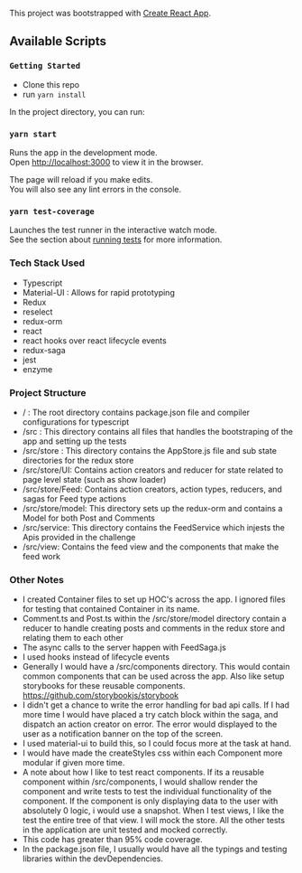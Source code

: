 This project was bootstrapped with [Create React App](https://github.com/facebook/create-react-app).

## Available Scripts

### `Getting Started`

- Clone this repo
- run `yarn install`

In the project directory, you can run:

### `yarn start`

Runs the app in the development mode.<br />
Open [http://localhost:3000](http://localhost:3000) to view it in the browser.

The page will reload if you make edits.<br />
You will also see any lint errors in the console.

### `yarn test-coverage`

Launches the test runner in the interactive watch mode.<br />
See the section about [running tests](https://facebook.github.io/create-react-app/docs/running-tests) for more information.

### Tech Stack Used
- Typescript
- Material-UI : Allows for rapid prototyping
- Redux
- reselect
- redux-orm
- react
- react hooks over react lifecycle events
- redux-saga
- jest
- enzyme 

### Project Structure
- / : The root directory contains package.json file and compiler configurations for typescript
- /src : This directory contains all files that handles the bootstraping of the app and setting up the tests
- /src/store : This directory contains the AppStore.js file and sub state directories for the redux store
- /src/store/UI: Contains action creators and reducer for state related to page level state (such as show loader)
- /src/store/Feed: Contains action creators, action types, reducers, and sagas for Feed type actions
- /src/store/model: This directory sets up the redux-orm and contains a Model for both Post and Comments
- /src/service: This directory contains the FeedService which injests the Apis provided in the challenge
- /src/view: Contains the feed view and the components that make the feed work

### Other Notes
- I created Container files to set up HOC's across the app. I ignored files for testing that contained Container in its name.
- Comment.ts and Post.ts within the /src/store/model directory contain a reducer to handle creating posts and comments in the redux store and relating them to each other
- The async calls to the server happen with FeedSaga.js
- I used hooks instead of lifecycle events
- Generally I would have a /src/components directory. This would contain common components that can be used across the app. Also like setup storybooks for these reusable components. https://github.com/storybookjs/storybook
- I didn't get a chance to write the error handling for bad api calls. If I had more time I would have placed a try catch block within the saga, and dispatch an action creator on error. The error would displayed to the user as a notification banner on the top of the screen.
- I used material-ui to build this, so I could focus more at the task at hand.
- I would have made the createStyles css within each Component more modular if given more time.
- A note about how I like to test react components. If its a reusable component within /src/components, I would shallow render the component and write tests to test the individual functionality of the component. If the component is only displaying data to the user with absolutely 0 logic, i would use a snapshot. When I test views, I like the test the entire tree of that view. I will mock the store. All the other tests in the application are unit tested and mocked correctly. 
- This code has greater than 95% code coverage. 
- In the package.json file, I usually would have all the typings and testing libraries within the devDependencies.
